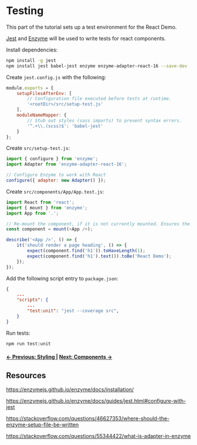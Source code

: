 # Testing

This part of the tutorial sets up a test environment for the React Demo.

[Jest](https://facebook.github.io/jest/docs/en/getting-started.html) and [Enzyme](https://enzymejs.github.io/enzyme/) will be used to write tests for react components.

Install dependencies:
```bash
npm install -g jest
npm install jest babel-jest enzyme enzyme-adapter-react-16 --save-dev
```

Create `jest.config.js` with the following:
```js
module.exports = {
    setupFilesAfterEnv: [
        // Configuration file executed before tests at runtime.
        '<rootDir>/src/setup-test.js'
    ],
    moduleNameMapper: {
        // Stub out styles (sass imports) to prevent syntax errors.
        '^.+\\.(scss)$': 'babel-jest'
    }
};
```

Create `src/setup-test.js`:
```js
import { configure } from 'enzyme';
import Adapter from 'enzyme-adapter-react-16';

// Configure Enzyme to work with React
configure({ adapter: new Adapter() });
```

Create `src/components/App/App.test.js`:
```js
import React from 'react';
import { mount } from 'enzyme';
import App from '.';

// Re-mount the component, if it is not currently mounted. Ensures the component renders it's content.
const component = mount(<App />);

describe('<App />', () => {
    it('should render a page heading', () => {
        expect(component.find('h1')).toHaveLength(1);
        expect(component.find('h1').text()).toBe('React Demo');
    });
});
```

Add the following script entry to `package.json`:
```json
{
    ...
    "scripts": {
        ...
        "test:unit": "jest --coverage src",
    }
}
```

Run tests:
```bash
npm run test:unit
```


#### [&#8592; Previous: Styling ](./2-styling.md) | [Next: Components &#8594;](./4-components.md)


## Resources

https://enzymejs.github.io/enzyme/docs/installation/

https://enzymejs.github.io/enzyme/docs/guides/jest.html#configure-with-jest

https://stackoverflow.com/questions/46627353/where-should-the-enzyme-setup-file-be-written

https://stackoverflow.com/questions/55344422/what-is-adapter-in-enzyme
